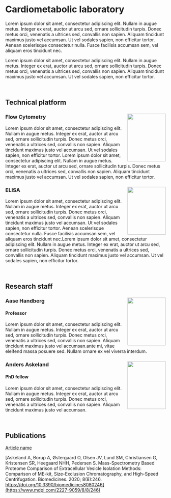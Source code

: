 [//]: # (Write a title after #)
# Cardiometabolic laboratory

[//]: # (Write a short description below this)
Lorem ipsum dolor sit amet, consectetur adipiscing elit. Nullam in augue metus. Integer ex erat, auctor ut arcu sed, ornare sollicitudin turpis. Donec metus orci, venenatis a ultrices sed, convallis non sapien. Aliquam tincidunt maximus justo vel accumsan. Ut vel sodales sapien, non efficitur tortor. Aenean scelerisque consectetur nulla. Fusce facilisis accumsan sem, vel aliquam eros tincidunt nec.

Lorem ipsum dolor sit amet, consectetur adipiscing elit. Nullam in augue metus. Integer ex erat, auctor ut arcu sed, ornare sollicitudin turpis. Donec metus orci, venenatis a ultrices sed, convallis non sapien. Aliquam tincidunt maximus justo vel accumsan. Ut vel sodales sapien, non efficitur tortor. 

[//]: # (Do not edit)
<br />

[//]: # (Do not edit) 
## Technical platform

[//]: # (Write name of apparatus after ###.)
[//]: # (Write location of image after "img scr=". Do not edit align or width.)  
### Flow Cytometry <img src="/graphics/flow_cytometer" align="right" height="150" width="120"/>

[//]: # (Write description of method below this) 
Lorem ipsum dolor sit amet, consectetur adipiscing elit. Nullam in augue metus. Integer ex erat, auctor ut arcu sed, ornare sollicitudin turpis. Donec metus orci, venenatis a ultrices sed, convallis non sapien. Aliquam tincidunt maximus justo vel accumsan. Ut vel sodales sapien, non efficitur tortor. Lorem ipsum dolor sit amet, consectetur adipiscing elit. Nullam in augue metus. Integer ex erat, auctor ut arcu sed, ornare sollicitudin turpis. Donec metus orci, venenatis a ultrices sed, convallis non sapien. Aliquam tincidunt maximus justo vel accumsan. Ut vel sodales sapien, non efficitur tortor. 



[//]: # (Another example)
### ELISA <img src="/graphics/placeholder" align="right" height="150" width="120"/>
Lorem ipsum dolor sit amet, consectetur adipiscing elit. Nullam in augue metus. Integer ex erat, auctor ut arcu sed, ornare sollicitudin turpis. Donec metus orci, venenatis a ultrices sed, convallis non sapien. Aliquam tincidunt maximus justo vel accumsan. Ut vel sodales sapien, non efficitur tortor. Aenean scelerisque consectetur nulla. Fusce facilisis accumsan sem, vel aliquam eros tincidunt nec.Lorem ipsum dolor sit amet, consectetur adipiscing elit. Nullam in augue metus. Integer ex erat, auctor ut arcu sed, ornare sollicitudin turpis. Donec metus orci, venenatis a ultrices sed, convallis non sapien. Aliquam tincidunt maximus justo vel accumsan. Ut vel sodales sapien, non efficitur tortor. 



[//]: # (Do not edit) 
<br />

[//]: # (Do not edit) 
## Research staff

[//]: # (Write person name after ###.)
[//]: # (Write location of image after "img scr=". Do not edit align or width.)  
### Aase Handberg <img src="/graphics/placeholder_staff" align="right" height="150" width="120"/>

[//]: # (Write title of person after ####) 
#### Professor

[//]: # (Write description of person below this) 
Lorem ipsum dolor sit amet, consectetur adipiscing elit. Nullam in augue metus. Integer ex erat, auctor ut arcu sed, ornare sollicitudin turpis. Donec metus orci, venenatis a ultrices sed, convallis non sapien. Aliquam tincidunt maximus justo vel accumsan.ante mi, vitae eleifend massa posuere sed. Nullam ornare ex vel viverra interdum.


[//]: # (Another example) 
### Anders Askeland <img src="/graphics/placeholder_staff" align="right" height="150" width="120"/>
#### PhD fellow
Lorem ipsum dolor sit amet, consectetur adipiscing elit. Nullam in augue metus. Integer ex erat, auctor ut arcu sed, ornare sollicitudin turpis. Donec metus orci, venenatis a ultrices sed, convallis non sapien. Aliquam tincidunt maximus justo vel accumsan.


[//]: # (Do not edit)
<br />

[//]: # (Write article name within [] and link within \(\)) 
[//]: # (Use APA reference style.)
## Publications
[Article name](https://www.example.com)

[//]: # (Written example) 
[Askeland A, Borup A, Østergaard O, Olsen JV, Lund SM, Christiansen G, Kristensen SR, Heegaard NHH, Pedersen S. Mass-Spectrometry Based Proteome Comparison of Extracellular Vesicle Isolation Methods: Comparison of ME-kit, Size-Exclusion Chromatography, and High-Speed Centrifugation. Biomedicines. 2020; 8(8):246. https://doi.org/10.3390/biomedicines8080246](https://www.mdpi.com/2227-9059/8/8/246)

